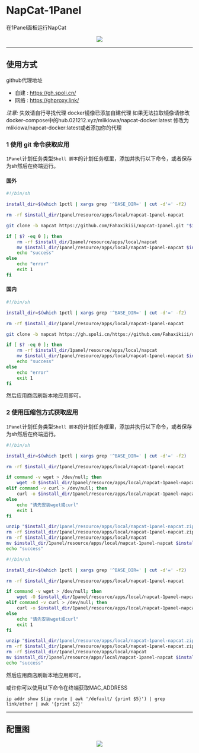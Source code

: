 # NapCat-1Panel
在1Panel面板运行NapCat
<div align="center">
  <img src="https://gh.spoli.cn/https://raw.githubusercontent.com/Fahaxikiii/napcat-1panel/main/img/logo.jpeg"/>
</div>

---

## 使用方式

github代理地址
- 自建 : https://gh.spoli.cn/ 
- 网络 : https://ghproxy.link/

*注意:* 失效请自行寻找代理
docker镜像已添加自建代理
如果无法拉取镜像请修改docker-compose中的hub.021212.xyz/mlikiowa/napcat-docker:latest
修改为mlikiowa/napcat-docker:latest或者添加你的代理

### 1 使用 git 命令获取应用

`1Panel`计划任务类型`Shell 脚本`的计划任务框里，添加并执行以下命令，或者保存为sh然后在终端运行。
#### 国外
```bash
#!/bin/sh

install_dir=$(which 1pctl | xargs grep '^BASE_DIR=' | cut -d'=' -f2)

rm -rf $install_dir/1panel/resource/apps/local/napcat-1panel-napcat

git clone -b napcat https://github.com/Fahaxikiii/napcat-1panel.git "$install_dir/1panel/resource/apps/local/napcat-1panel-napcat"

if [ $? -eq 0 ]; then
    rm -rf $install_dir/1panel/resource/apps/local/napcat
    mv $install_dir/1panel/resource/apps/local/napcat-1panel-napcat $install_dir/1panel/resource/apps/local/napcat
    echo "success"
else
    echo "error"
    exit 1
fi
```
#### 国内
```bash
#!/bin/sh

install_dir=$(which 1pctl | xargs grep '^BASE_DIR=' | cut -d'=' -f2)

rm -rf $install_dir/1panel/resource/apps/local/napcat-1panel-napcat

git clone -b napcat https://gh.spoli.cn/https://github.com/Fahaxikiii/napcat-1panel.git "$install_dir/1panel/resource/apps/local/napcat-1panel-napcat"

if [ $? -eq 0 ]; then
    rm -rf $install_dir/1panel/resource/apps/local/napcat
    mv $install_dir/1panel/resource/apps/local/napcat-1panel-napcat $install_dir/1panel/resource/apps/local/napcat
    echo "success"
else
    echo "error"
    exit 1
fi
```
然后应用商店刷新本地应用即可。

### 2 使用压缩包方式获取应用

`1Panel`计划任务类型`Shell 脚本`的计划任务框里，添加并执行以下命令，或者保存为sh然后在终端运行。
```bash
#!/bin/sh

install_dir=$(which 1pctl | xargs grep '^BASE_DIR=' | cut -d'=' -f2)

rm -rf $install_dir/1panel/resource/apps/local/napcat-1panel-napcat

if command -v wget > /dev/null; then
    wget -O $install_dir/1panel/resource/apps/local/napcat-1panel-napcat.zip https://github.com/Fahaxikiii/napcat-1panel/archive/refs/heads/napcat.zip
elif command -v curl > /dev/null; then
    curl -o $install_dir/1panel/resource/apps/local/napcat-1panel-napcat.zip https://github.com/Fahaxikiii/napcat-1panel/archive/refs/heads/napcat.zip
else
    echo "请先安装wget或curl"
    exit 1
fi

unzip "$install_dir/1panel/resource/apps/local/napcat-1panel-napcat.zip" -d "$install_dir/1panel/resource/apps/local/"
rm -rf $install_dir/1panel/resource/apps/local/napcat-1panel-napcat.zip
rm -rf $install_dir/1panel/resource/apps/local/napcat
mv $install_dir/1panel/resource/apps/local/napcat-1panel-napcat $install_dir/1panel/resource/apps/local/napcat
echo "success"
```
```bash
#!/bin/sh

install_dir=$(which 1pctl | xargs grep '^BASE_DIR=' | cut -d'=' -f2)

rm -rf $install_dir/1panel/resource/apps/local/napcat-1panel-napcat

if command -v wget > /dev/null; then
    wget -O $install_dir/1panel/resource/apps/local/napcat-1panel-napcat.zip https://gh.spoli.cn/https://github.com/Fahaxikiii/napcat-1panel/archive/refs/heads/napcat.zip
elif command -v curl > /dev/null; then
    curl -o $install_dir/1panel/resource/apps/local/napcat-1panel-napcat.zip https://gh.spoli.cn/https://github.com/Fahaxikiii/napcat-1panel/archive/refs/heads/napcat.zip
else
    echo "请先安装wget或curl"
    exit 1
fi

unzip "$install_dir/1panel/resource/apps/local/napcat-1panel-napcat.zip" -d "$install_dir/1panel/resource/apps/local/"
rm -rf $install_dir/1panel/resource/apps/local/napcat-1panel-napcat.zip
rm -rf $install_dir/1panel/resource/apps/local/napcat
mv $install_dir/1panel/resource/apps/local/napcat-1panel-napcat $install_dir/1panel/resource/apps/local/napcat
echo "success"
```

然后应用商店刷新本地应用即可。

或许你可以使用以下命令在终端获取MAC_ADDRESS
```shell
ip addr show $(ip route | awk '/default/ {print $5}') | grep link/ether | awk '{print $2}'
```
---
## 配置图
<div align="center">
  <img src="https://gh.spoli.cn/https://raw.githubusercontent.com/Fahaxikiii/napcat-1panel/main/img/config.jpeg"/>
</div>
